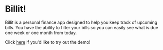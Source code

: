 <h1 color="blue">Billit!</h1>

<p>Billit is a personal finance app designed to help you keep track of upcoming bills. You have the ability to filter your bills so you can
easily see what is due one week or one month from today.

<p>Click <a href="https://billit-wpearce.herokuapp.com/">here</a> if you'd like to try out the demo!</p>
